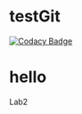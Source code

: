 # testGit

[![Codacy Badge](https://api.codacy.com/project/badge/Grade/287c04e1ada84fd1a21a8f68ec30f257)](https://app.codacy.com/app/InnaPolushkina/testGit?utm_source=github.com&utm_medium=referral&utm_content=InnaPolushkina/testGit&utm_campaign=Badge_Grade_Dashboard)

<h1>hello</h1>
<div>
 
  <p>Lab2</p>
</div>
